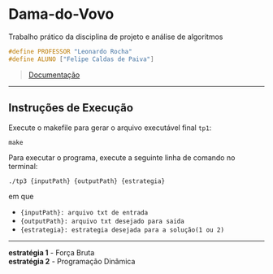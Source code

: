 # Dama-do-Vovo
Trabalho prático da disciplina de projeto e análise de algoritmos

```c
#define PROFESSOR "Leonardo Rocha"
#define ALUNO ["Felipe Caldas de Paiva"]
```

> <a href="#">Documentação</a>

---

## Instruções de Execução

Execute o makefile para gerar o arquivo executável final `tp1`:

```
make
```

Para executar o programa, execute a seguinte linha de comando no terminal:

```
./tp3 {inputPath} {outputPath} {estrategia}
```
em que 
- `{inputPath}: arquivo txt de entrada`
- `{outputPath}: arquivo txt desejado para saida`
- `{estrategia}: estrategia desejada para a solução(1 ou 2)`
---

**estratégia 1** - Força Bruta  
**estratégia 2** - Programação Dinâmica  

